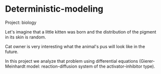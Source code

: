# Deterministic-modeling
Project: biology

Let's imagine that a little kitten was born and the distribution of the pigment in its skin is random.

Cat owner is very interesting what the animal's pus will look like in the future.

In this project we analyze that problem using differential equations (Gierer-Meinhardt model: reaction-diffusion system of the activator-inhibitor type).